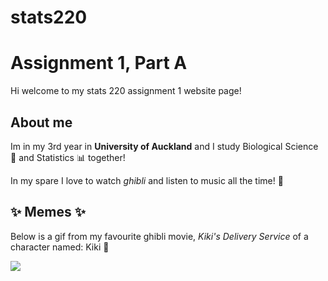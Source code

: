# stats220

# Assignment 1, Part A 

Hi welcome to my stats 220 assignment 1 website page! 

## About me 

Im in my 3rd year in **University of Auckland** and I study Biological Science 🌱  and Statistics 📊 together! 

In my spare I love to watch *ghibli* and listen to music all the time! 💖 

## ✨ Memes ✨

Below is a gif from my favourite ghibli movie, *Kiki's Delivery Service* of a character named: Kiki 💜

![](https://c.tenor.com/xu7knlWzzDAAAAAd/kikis-delivery-service-ghibli.gif) 

